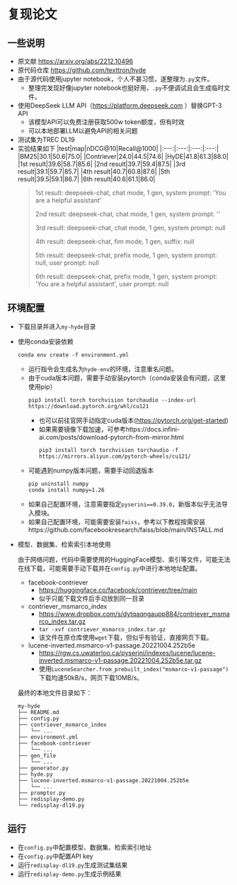 # 复现论文
## 一些说明
- 原文献 https://arxiv.org/abs/2212.10496
- 原代码仓库 https://github.com/texttron/hyde
- 由于源代码使用jupyter notebook，个人不甚习惯，遂整理为`.py`文件。
    - 整理完发现好像jupyter notebook也挺好用，`.py`不便调试且会生成临时文件。
- 使用DeepSeek LLM API（https://platform.deepseek.com ）替换GPT-3 API
    - 该模型API可以免费注册获取500w token额度，但有时效
    - 可以本地部署LLM以避免API的相关问题
- 测试集为TREC DL19
- 实验结果如下
    |test|map|nDCG@10|Recall@1000|
    |:---:|:---:|:---:|:---:|
    |BM25|30.1|50.6|75.0|
    |Contriever|24.0|44.5|74.6|
    |HyDE|41.8|61.3|88.0|
    |1st result|39.6|58.7|85.6|
    |2nd result|39.7|59.4|87.5|
    |3rd result|39.1|59.7|85.7|
    |4th result|40.7|60.8|87.6|
    |5th result|39.5|59.1|86.7|
    |6th result|40.6|61.1|86.0|
    > 1st result: deepseek-chat, chat mode, 1 gen, system prompt: 'You are a helpful assistant'
    > 
    > 2nd result: deepseek-chat, chat mode, 1 gen, system prompt: ''
    > 
    > 3rd result: deepseek-chat, chat mode, 1 gen, system prompt: null
    > 
    > 4th result: deepseek-chat, fim mode, 1 gen, suffix: null
    > 
    > 5th result: deepseek-chat, prefix mode, 1 gen, system prompt: null, user prompt: null
    > 
    > 6th result: deepseek-chat, prefix mode, 1 gen, system prompt: 'You are a helpful assistant', user prompt: null

## 环境配置
- 下载目录并进入`my-hyde`目录
- 使用conda安装依赖
    ```shell
    conda env create -f environment.yml
    ```
    - 运行指令会生成名为`hyde-env`的环境，注意重名问题。
    - 由于cuda版本问题，需要手动安装pytorch（conda安装会有问题，这里使用pip）
        ```shell
        pip3 install torch torchvision torchaudio --index-url https://download.pytorch.org/whl/cu121
        ```
        - 也可以前往官网手动指定cuda版本(https://pytorch.org/get-started)
        - 如果需要镜像下载加速，可参考https://docs.infini-ai.com/posts/download-pytorch-from-mirror.html
          ```shell
          pip3 install torch torchvision torchaudio -f https://mirrors.aliyun.com/pytorch-wheels/cu121/
          ```
    - 可能遇到numpy版本问题，需要手动回退版本
        ```shell
        pip uninstall numpy
        conda install numpy=1.26
        ```
    - 如果自己配置环境，注意需要指定`pyserini==0.39.0`，新版本似乎无法导入模块。
    - 如果自己配置环境，可能需要安装`faiss`，参考以下教程按需安装https://github.com/facebookresearch/faiss/blob/main/INSTALL.md
- 模型、数据集、检索索引本地使用

    由于网络问题，代码中需要使用的HuggingFace模型、索引等文件，可能无法在线下载，可能需要手动下载并在`config.py`中进行本地地址配置。
    - facebook-contriever
        - https://huggingface.co/facebook/contriever/tree/main
        - 似乎只能下载文件后手动放到同一目录
    - contriever_msmarco_index
        - https://www.dropbox.com/s/dytqaqngaupp884/contriever_msmarco_index.tar.gz
        - `tar -xvf contriever_msmarco_index.tar.gz`
        - 该文件在原仓库使用`wget`下载，但似乎有验证，直接网页下载。
    - lucene-inverted.msmarco-v1-passage.20221004.252b5e
        - https://rgw.cs.uwaterloo.ca/pyserini/indexes/lucene/lucene-inverted.msmarco-v1-passage.20221004.252b5e.tar.gz
        - 使用`LuceneSearcher.from_prebuilt_index("msmarco-v1-passage")`下载均速50kB/s，网页下载10MB/s。


    最终的本地文件目录如下：
    ```shell
    my-hyde
    ├── README.md
    ├── config.py
    ├── contriever_msmarco_index
    │   └── ...
    ├── environment.yml
    ├── facebook-contriever
    │   └── ...
    ├── gen_file
    │   └── ...
    ├── generator.py
    ├── hyde.py
    ├── lucene-inverted.msmarco-v1-passage.20221004.252b5e
    │   └── ...
    ├── promptor.py
    ├── redisplay-demo.py
    └── redisplay-dl19.py
    ```
## 运行
- 在`config.py`中配置模型、数据集、检索索引地址
- 在`config.py`中配置API key
- 运行`redisplay-dl19.py`生成测试集结果
- 运行`redisplay-demo.py`生成示例结果
